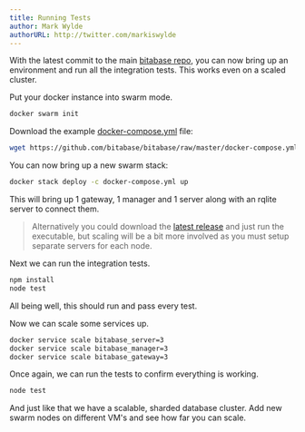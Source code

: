```yaml
---
title: Running Tests
author: Mark Wylde
authorURL: http://twitter.com/markiswylde
---
```


With the latest commit to the main [bitabase repo](https://github.com/bitabase/bitabase), you can now bring
up an environment and run all the integration tests. This works even on a scaled cluster.

Put your docker instance into swarm mode.

```bash
docker swarm init
```

Download the example [docker-compose.yml](https://github.com/bitabase/bitabase/blob/master/docker-compose.yml) file:

```bash
wget https://github.com/bitabase/bitabase/raw/master/docker-compose.yml
```

You can now bring up a new swarm stack:

```bash
docker stack deploy -c docker-compose.yml up
```

This will bring up 1 gateway, 1 manager and 1 server along with an rqlite server to connect them.

> Alternatively you could download the [latest release](https://github.com/bitabase/bitabase/releases) and just run the executable, but scaling will be a bit more involved as you must setup separate servers for each node.

Next we can run the integration tests.

```bash
npm install
node test
```

All being well, this should run and pass every test.

Now we can scale some services up.

```bash
docker service scale bitabase_server=3
docker service scale bitabase_manager=3
docker service scale bitabase_gateway=3
```

Once again, we can run the tests to confirm everything is working.

```bash
node test
```

And just like that we have a scalable, sharded database cluster. Add new swarm nodes on different VM's and
see how far you can scale.
